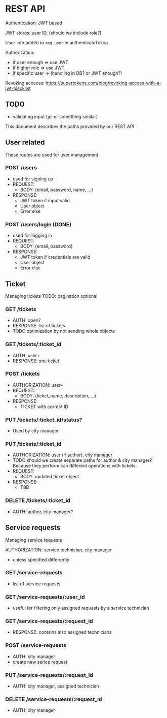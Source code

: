 # REST API

Authentication: JWT based

JWT stores: user ID, (should we include role?)

User info added to `req.user` in authenticateToken 

Authorization:
 - if user enough => use JWT
 - if higher role => use JWT
 - if specific user => (handling in DB? or JWT enough?)

Revoking acceess: https://supertokens.com/blog/revoking-access-with-a-jwt-blacklist

## TODO 
 - validating input (joi or something similar)
  
This document describes the paths provided by our REST API

## User related

These routes are used for user management 

### POST /users
 - used for signing up
 - REQUEST: 
   - BODY: {email, password, name, ...}
 - RESPONSE:
   - JWT token if input valid
   - User object
   - Error else

### POST /users/login (DONE)
 - used for logging in
 - REQUEST: 
   - BODY: {email, password}
 - RESPONSE:
   - JWT token if credentials are valid
   - User object
   - Error else

## Ticket

Managing tickets
TODO: pagination optional

### GET /tickets
 - AUTH: open?
 - RESPONSE: list of tickets
 - TODO optimization by not sending whole objects 

### GET /tickets/:ticket_id
 - AUTH: user+
 - RESPONSE: one ticket

### POST /tickets
 - AUTHORIZATION: user+
 - REQUEST:
   - BODY: {ticket_name, description, ...}
 - RESPONSE:
   - TICKET with correct ID

### PUT /tickets/:ticket_id/status?
 - Used by city manager


### PUT /tickets/:ticket_id
 - AUTHORIZATION: user (if author), city manager
 - TODO should we create separate paths for author & city manager? Because they perform can different operations with tickets.
 - REQUEST:
   - BODY: updated ticket object
 - RESPONSE:
   - TBD

### DELETE /tickets/:ticket_id
 - AUTH: author, city manager?


## Service requests

Managing service requests

AUTHORIZATION: service technician, city manager
 - unless specified differently 

### GET /service-requests
 - list of service requests

### GET /service-requests/:user_id
 - useful for filtering only assigned requests by a service
technician
  
### GET /service-requests/:request_id
 - RESPONSE: contains also assigned technicians

### POST /service-requests
 - AUTH: city manager
 - create new serice request


### PUT /service-requests/:request_id
 - AUTH: city manager, assigned technician

### DELETE /service-requests/:request_id
 - AUTH: city manager